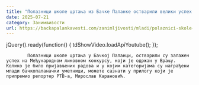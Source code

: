 ```yaml
---
title: "Полазници школе цртања из Бачке Паланке остварили велики успех (ВИДЕО)"
date: 2025-07-21
category: Занимљивости
url: https://backapalankavesti.com/zanimljivosti/mladi/polaznici-skole-crtanja-iz-backe-palanke-ostvarili-veliki-uspeh-video/
---
```


jQuery().ready(function() {
                            tdShowVideo.loadApiYoutube(); 
                        });
                        
                    
            Полазници школе цртања у Бачкој Паланци, остварили су запажен успех на Међународном ликовном конкурсу, који је одржан у Врању. Колико је било пријављених радова и у којим категоријама су награђени млади бачкопаланачки уметници, можете сазнати у прилогу који је припремио репортер РТВ-а, Мирослав Карановић.
